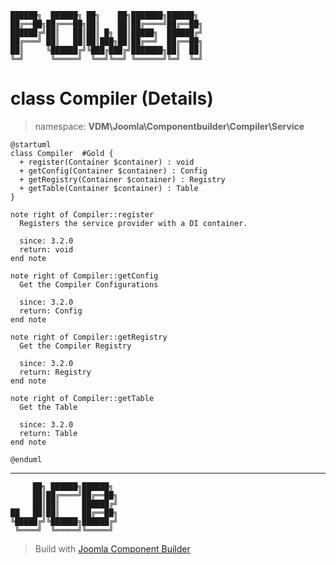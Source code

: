 ```
██████╗  ██████╗ ██╗    ██╗███████╗██████╗
██╔══██╗██╔═══██╗██║    ██║██╔════╝██╔══██╗
██████╔╝██║   ██║██║ █╗ ██║█████╗  ██████╔╝
██╔═══╝ ██║   ██║██║███╗██║██╔══╝  ██╔══██╗
██║     ╚██████╔╝╚███╔███╔╝███████╗██║  ██║
╚═╝      ╚═════╝  ╚══╝╚══╝ ╚══════╝╚═╝  ╚═╝
```
# class Compiler (Details)
> namespace: **VDM\Joomla\Componentbuilder\Compiler\Service**
```uml
@startuml
class Compiler  #Gold {
  + register(Container $container) : void
  + getConfig(Container $container) : Config
  + getRegistry(Container $container) : Registry
  + getTable(Container $container) : Table
}

note right of Compiler::register
  Registers the service provider with a DI container.

  since: 3.2.0
  return: void
end note

note right of Compiler::getConfig
  Get the Compiler Configurations

  since: 3.2.0
  return: Config
end note

note right of Compiler::getRegistry
  Get the Compiler Registry

  since: 3.2.0
  return: Registry
end note

note right of Compiler::getTable
  Get the Table

  since: 3.2.0
  return: Table
end note
 
@enduml
```

---
```
     ██╗ ██████╗██████╗
     ██║██╔════╝██╔══██╗
     ██║██║     ██████╔╝
██   ██║██║     ██╔══██╗
╚█████╔╝╚██████╗██████╔╝
 ╚════╝  ╚═════╝╚═════╝
```
> Build with [Joomla Component Builder](https://git.vdm.dev/joomla/Component-Builder)

